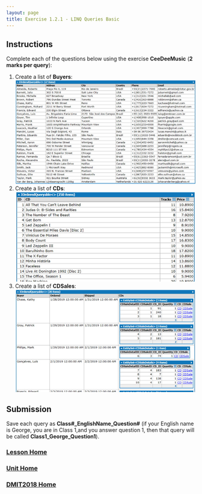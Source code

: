 ```yaml
---
layout: page
title: Exercise 1.2.1 - LINQ Queries Basic
---
```


## Instructions
Complete each of the questions below using the exercise **CeeDeeMusic** (**2 marks per query**):
1. Create a list of **Buyers**:<br>
![1_2_1-01](files/1_2_1-01.jpg)
2. Create a list of **CDs**:<br>
![1_2_1-02](files/1_2_1-02.jpg)
3. Create a list of **CDSales**:<br>
![1_2_1-03](files/1_2_1-03.jpg)

## Submission
Save each query as **Class#_EnglishName_Question#** (if your English name is George, you are in Class 1,and you answer question 1, then that query will be called **Class1_George_Question1**).

### [Lesson Home](1_2_0.md)
### [Unit Home](linq.md)
### [DMIT2018 Home](../)